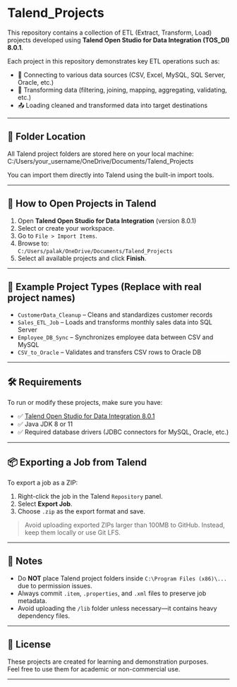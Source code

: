 # Talend_Projects

This repository contains a collection of ETL (Extract, Transform, Load) projects developed using **Talend Open Studio for Data Integration (TOS_DI) 8.0.1**.

Each project in this repository demonstrates key ETL operations such as:

- 🔌 Connecting to various data sources (CSV, Excel, MySQL, SQL Server, Oracle, etc.)
- 🔄 Transforming data (filtering, joining, mapping, aggregating, validating, etc.)
- 📤 Loading cleaned and transformed data into target destinations

---

## 📁 Folder Location

All Talend project folders are stored here on your local machine:
C:/Users/your_username/OneDrive/Documents/Talend_Projects


You can import them directly into Talend using the built-in import tools.

---

## 🚀 How to Open Projects in Talend

1. Open **Talend Open Studio for Data Integration** (version 8.0.1)
2. Select or create your workspace.
3. Go to `File > Import Items`.
4. Browse to:  
   `C:/Users/palak/OneDrive/Documents/Talend_Projects`
5. Select all available projects and click **Finish**.

---

## 🧪 Example Project Types (Replace with real project names)

- `CustomerData_Cleanup` – Cleans and standardizes customer records
- `Sales_ETL_Job` – Loads and transforms monthly sales data into SQL Server
- `Employee_DB_Sync` – Synchronizes employee data between CSV and MySQL
- `CSV_to_Oracle` – Validates and transfers CSV rows to Oracle DB

---

## 🛠️ Requirements

To run or modify these projects, make sure you have:

- ✅ [Talend Open Studio for Data Integration 8.0.1](https://www.talend.com/products/data-integration/)
- ✅ Java JDK 8 or 11
- ✅ Required database drivers (JDBC connectors for MySQL, Oracle, etc.)

---

## 📦 Exporting a Job from Talend

To export a job as a ZIP:

1. Right-click the job in the Talend `Repository` panel.
2. Select **Export Job**.
3. Choose `.zip` as the export format and save.

> Avoid uploading exported ZIPs larger than 100MB to GitHub. Instead, keep them locally or use Git LFS.

---

## 📝 Notes

- Do **NOT** place Talend project folders inside `C:\Program Files (x86)\...` due to permission issues.
- Always commit `.item`, `.properties`, and `.xml` files to preserve job metadata.
- Avoid uploading the `/lib` folder unless necessary—it contains heavy dependency files.

---

## 📄 License

These projects are created for learning and demonstration purposes.  
Feel free to use them for academic or non-commercial use.

---

